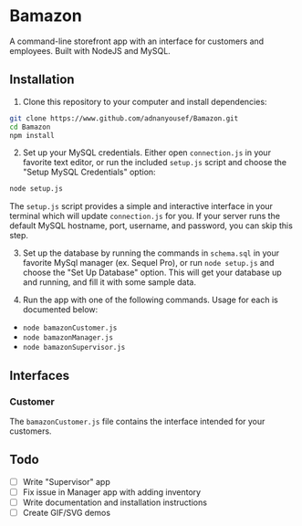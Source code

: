 # Bamazon
A command-line storefront app with an interface for customers and employees. Built with NodeJS and MySQL.

## Installation
1. Clone this repository to your computer and install dependencies:
```bash
git clone https://www.github.com/adnanyousef/Bamazon.git 
cd Bamazon
npm install
```

2. Set up your MySQL credentials. Either open `connection.js` in your favorite text editor, or run the included `setup.js` script and choose the "Setup MySQL Credentials" option:
```bash
node setup.js
```
The `setup.js` script provides a simple and interactive interface in your terminal which will update `connection.js` for you. If your server runs the default MySQL hostname, port, username, and password, you can skip this step.

3. Set up the database by running the commands in `schema.sql` in your favorite MySql manager (ex. Sequel Pro), or run `node setup.js` and choose the "Set Up Database" option. This will get your database up and running, and fill it with some sample data.

4. Run the app with one of the following commands. Usage for each is documented below:
- `node bamazonCustomer.js`
- `node bamazonManager.js`
- `node bamazonSupervisor.js`

## Interfaces
### Customer
The `bamazonCustomer.js` file contains the interface intended for your customers.



## Todo
- [ ] Write "Supervisor" app
- [ ] Fix issue in Manager app with adding inventory
- [ ] Write documentation and installation instructions
- [ ] Create GIF/SVG demos